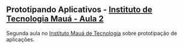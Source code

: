 ## Prototipando Aplicativos - [Instituto de Tecnologia Mauá - Aula 2](http://www.maua.br)

Segunda aula no [Instituto Mauá de Tecnologia](http://www.maua.br) sobre prototipação de aplicações.

